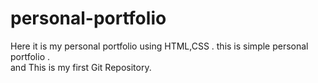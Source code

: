 # personal-portfolio
Here it is my personal portfolio using HTML,CSS  . this is simple personal portfolio .
<br>
and This is my first Git Repository.

